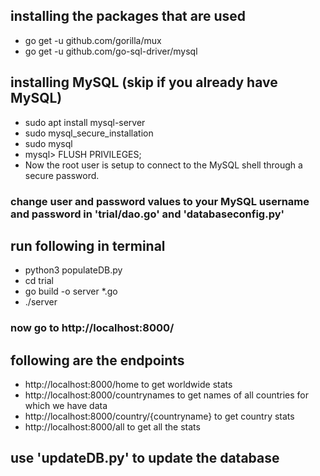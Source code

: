 
## installing the packages that are used
- go get -u github.com/gorilla/mux
- go get -u github.com/go-sql-driver/mysql

## installing MySQL (skip if you already have MySQL)
- sudo apt install mysql-server   
- sudo mysql_secure_installation  
- sudo mysql  
- mysql> FLUSH PRIVILEGES;    
- Now the root user is setup to connect to the MySQL shell through a secure password.

### change user and password values to your MySQL username and password in 'trial/dao.go' and 'databaseconfig.py'

## run following in terminal
- python3 populateDB.py
- cd trial
- go build -o server *.go
- ./server

### now go to http://localhost:8000/

## following are the endpoints 
- http://localhost:8000/home to get worldwide stats   
- http://localhost:8000/countrynames to get names of all countries for which we have data 
- http://localhost:8000/country/{countryname} to get country stats    
- http://localhost:8000/all to get all the stats

## use 'updateDB.py' to update the database
